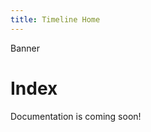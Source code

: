 ```yaml
---
title: Timeline Home
---
```


<div class="test">Banner</div>

# Index
Documentation is coming soon!
